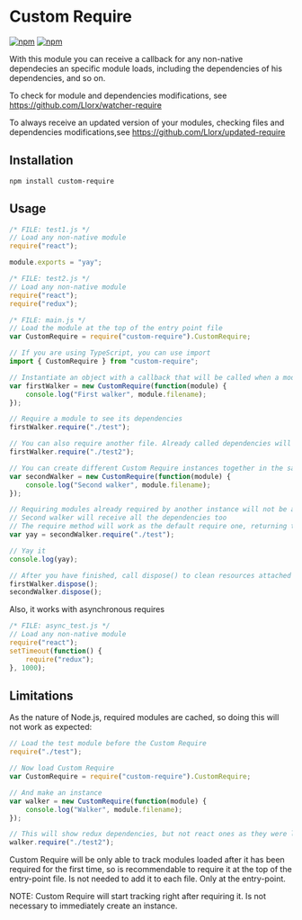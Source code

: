 # Custom Require

[![npm](https://img.shields.io/npm/v/custom-require.svg)](https://www.npmjs.com/package/custom-require) [![npm](https://img.shields.io/npm/dm/custom-require.svg)](https://www.npmjs.com/package/custom-require)

With this module you can receive a callback for any non-native dependecies an specific module loads, including the dependencies of his dependencies, and so on.

To check for module and dependencies modifications, see https://github.com/Llorx/watcher-require

To always receive an updated version of your modules, checking files and dependencies modifications,see https://github.com/Llorx/updated-require

## Installation

`npm install custom-require`

## Usage

```js
/* FILE: test1.js */
// Load any non-native module
require("react");

module.exports = "yay";
```

```js
/* FILE: test2.js */
// Load any non-native module
require("react");
require("redux");
```

```js
/* FILE: main.js */
// Load the module at the top of the entry point file
var CustomRequire = require("custom-require").CustomRequire;

// If you are using TypeScript, you can use import
import { CustomRequire } from "custom-require";

// Instantiate an object with a callback that will be called when a module is loaded
var firstWalker = new CustomRequire(function(module) {
    console.log("First walker", module.filename);
});

// Require a module to see its dependencies
firstWalker.require("./test");

// You can also require another file. Already called dependencies will not be called again
firstWalker.require("./test2");

// You can create different Custom Require instances together in the same script
var secondWalker = new CustomRequire(function(module) {
    console.log("Second walker", module.filename);
});

// Requiring modules already required by another instance will not be a problem
// Second walker will receive all the dependencies too
// The require method will work as the default require one, returning the exports contents
var yay = secondWalker.require("./test");

// Yay it
console.log(yay);

// After you have finished, call dispose() to clean resources attached to modules
firstWalker.dispose();
secondWalker.dispose();
```

Also, it works with asynchronous requires
```js
/* FILE: async_test.js */
// Load any non-native module
require("react");
setTimeout(function() {
    require("redux");
}, 1000);
```

## Limitations

As the nature of Node.js, required modules are cached, so doing this will not work as expected:
```js
// Load the test module before the Custom Require
require("./test");

// Now load Custom Require
var CustomRequire = require("custom-require").CustomRequire;

// And make an instance
var walker = new CustomRequire(function(module) {
    console.log("Walker", module.filename);
});

// This will show redux dependencies, but not react ones as they were loaded before Custom Require
walker.require("./test2");
```
Custom Require will be only able to track modules loaded after it has been required for the first time, so is recommendable to require it at the top of the entry-point file. Is not needed to add it to each file. Only at the entry-point.

NOTE: Custom Require will start tracking right after requiring it. Is not necessary to immediately create an instance.
